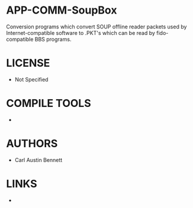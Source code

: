 APP-COMM-SoupBox
================

Conversion programs  which convert SOUP offline reader packets used by Internet-compatible  software to .PKT's which can be read by fido-compatible BBS programs.

LICENSE
===============
* Not Specified

COMPILE TOOLS
===============
* 

AUTHORS
===============
* Carl Austin Bennett

LINKS
===============
* 
